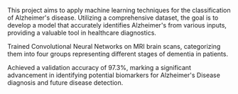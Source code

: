 This project aims to apply machine learning techniques for the classification of Alzheimer's disease. Utilizing a comprehensive dataset, the goal is to develop a model that accurately identifies Alzheimer's from various inputs, providing a valuable tool in healthcare diagnostics.


Trained Convolutional Neural Networks on MRI brain scans, categorizing them into four groups representing different stages of dementia in patients.

Achieved a validation accuracy of 97.3%, marking a significant advancement in identifying potential biomarkers for Alzheimer's Disease diagnosis and future disease detection.


